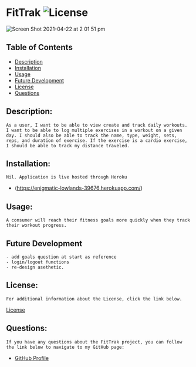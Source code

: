 # FitTrak ![License](https://img.shields.io/badge/License--blue.svg "License Badge")

![Screen Shot 2021-04-22 at 2 01 51 pm](https://user-images.githubusercontent.com/69836062/115655991-81d94b00-a373-11eb-9b1b-4c270c9b5957.png)

  ## Table of Contents
  - [Description](#description)
  - [Installation](#installation)
  - [Usage](#usage)
  - [Future Development](#future_development)
  - [License](#license)
  - [Questions](#questions)

  ## Description:
  
    As a user, I want to be able to view create and track daily workouts. I want to be able to log multiple exercises in a workout on a given day. I should also be able to track the name, type, weight, sets, reps, and duration of exercise. If the exercise is a cardio exercise, I should be able to track my distance traveled.
    
  ## Installation:

    Nil. Application is live hosted through Heroku 
  - (https://enigmatic-lowlands-39676.herokuapp.com/)

  ## Usage:

    A consumer will reach their fitness goals more quickly when they track their workout progress.
 
  ## Future Development

    - add goals question at start as reference
    - login/logout functions
    - re-design asethetic.  

  ## License:
   

    For additional information about the License, click the link below.
[License](https://opensource.org/licenses/)

  ## Questions:
    If you have any questions about the FitTrak project, you can follow the link below to navigate to my GitHub page:
  - [GitHub Profile](https://github.com/alex-stew)
